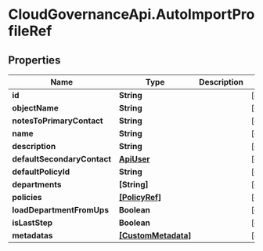 # CloudGovernanceApi.AutoImportProfileRef

## Properties

Name | Type | Description | Notes
------------ | ------------- | ------------- | -------------
**id** | **String** |  | [optional] 
**objectName** | **String** |  | [optional] 
**notesToPrimaryContact** | **String** |  | [optional] 
**name** | **String** |  | [optional] 
**description** | **String** |  | [optional] 
**defaultSecondaryContact** | [**ApiUser**](ApiUser.md) |  | [optional] 
**defaultPolicyId** | **String** |  | [optional] 
**departments** | **[String]** |  | [optional] 
**policies** | [**[PolicyRef]**](PolicyRef.md) |  | [optional] 
**loadDepartmentFromUps** | **Boolean** |  | [optional] 
**isLastStep** | **Boolean** |  | [optional] 
**metadatas** | [**[CustomMetadata]**](CustomMetadata.md) |  | [optional] 


